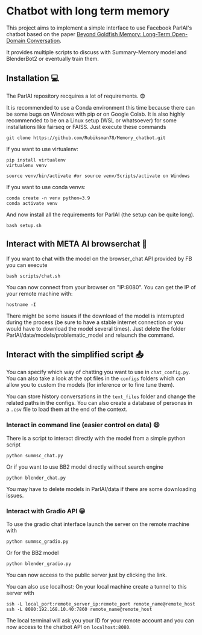 # Chatbot with long term memory

This project aims to implement a simple interface to use Facebook ParlAI's chatbot based on the paper [Beyond Goldfish Memory: Long-Term Open-Domain Conversation](https://arxiv.org/abs/2107.07567).

It provides multiple scripts to discuss with Summary-Memory model and BlenderBot2 or eventually train them.

## Installation :computer:

The ParlAI repository recquires a lot of requirements. :fearful:

It is recommended to use a Conda environment this time because there can be some bugs on Windows with pip or on Google Colab.
It is also highly recommended to be on a Linux setup (WSL or whatsoever) for some installations like fairseq or FAISS.
Just execute these commands 
```
git clone https://github.com/Rubiksman78/Memory_chatbot.git
```
If you want to use virtualenv:
```
pip install virtualenv
virtualenv venv

source venv/bin/activate #or source venv/Scripts/activate on Windows
```
If you want to use conda venvs:
```
conda create -n venv python=3.9
conda activate venv
```
And now install all the requirements for ParlAI (the setup can be quite long).
```
bash setup.sh
```

## Interact with META AI browserchat :email:
If you want to chat with the model on the browser_chat API provided by FB you can execute
```
bash scripts/chat.sh
```
You can now connect from your browser on "IP:8080".
You can get the IP of your remote machine with:
```
hostname -I
```
There might be some issues if the download of the model is interrupted during the process (be sure to have a stable internet connection or you would have to download the model several times). Just delete the folder ParlAI/data/models/problematic_model and relaunch the command.

## Interact with the simplified script :outbox_tray:

You can specify which way of chatting you want to use in `chat_config.py`. You can also take a look at the opt files in the `configs` folders which can allow you to custom the models (for inference or to fine tune them).

You can store history conversations in the `text_files` folder and change the related paths in the configs. You can also create a database of personas in a `.csv` file to load them at the end of the context. 

### Interact in command line (easier control on data) :smile:
There is a script to interact directly with the model from a simple python script
```
python summsc_chat.py
```

Or if you want to use BB2 model directly without search engine
```
python blender_chat.py
```

You may have to delete models in ParlAI/data if there are some downloading issues.

### Interact with Gradio API :grin:

To use the gradio chat interface launch the server on the remote machine with
```
python summsc_gradio.py
```

Or for the BB2 model
```
python blender_gradio.py
```

You can now access to the public server just by clicking the link. 

You can also use localhost: On your local machine create a tunnel to this server with 

```
ssh -L local_port:remote_server_ip:remote_port remote_name@remote_host
ssh -L 8080:192.168.10.40:7860 remote_name@remote_host
```
The local terminal will ask you your ID for your remote account and you can now access to the chatbot API on `localhost:8080`.